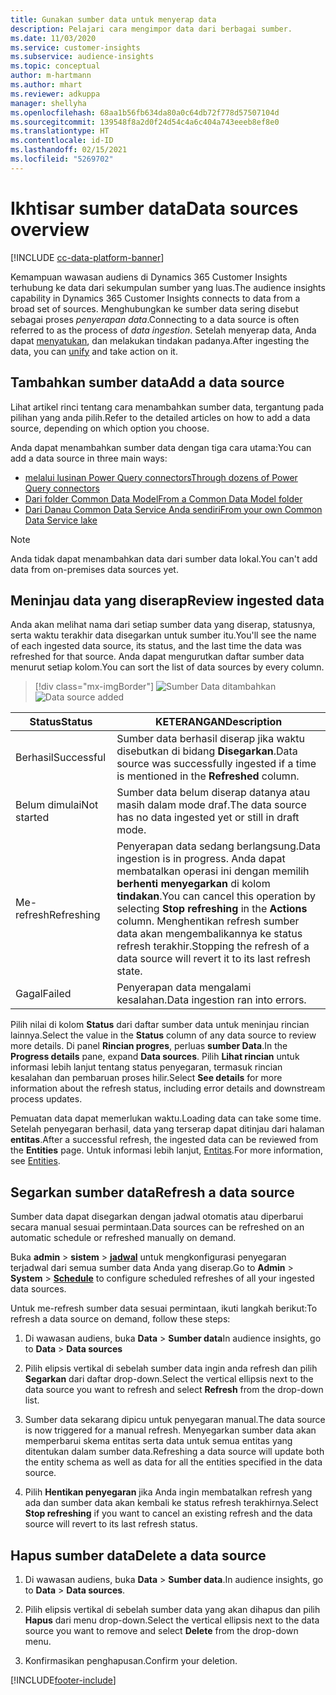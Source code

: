 ```yaml
---
title: Gunakan sumber data untuk menyerap data
description: Pelajari cara mengimpor data dari berbagai sumber.
ms.date: 11/03/2020
ms.service: customer-insights
ms.subservice: audience-insights
ms.topic: conceptual
author: m-hartmann
ms.author: mhart
ms.reviewer: adkuppa
manager: shellyha
ms.openlocfilehash: 68aa1b56fb634da80a0c64db72f778d57507104d
ms.sourcegitcommit: 139548f8a2d0f24d54c4a6c404a743eeeb8ef8e0
ms.translationtype: HT
ms.contentlocale: id-ID
ms.lasthandoff: 02/15/2021
ms.locfileid: "5269702"
---
```

# <a name="data-sources-overview"></a><span data-ttu-id="3d86f-103">Ikhtisar sumber data</span><span class="sxs-lookup"><span data-stu-id="3d86f-103">Data sources overview</span></span>

[!INCLUDE [cc-data-platform-banner](../includes/cc-data-platform-banner.md)]

<span data-ttu-id="3d86f-104">Kemampuan wawasan audiens di Dynamics 365 Customer Insights terhubung ke data dari sekumpulan sumber yang luas.</span><span class="sxs-lookup"><span data-stu-id="3d86f-104">The audience insights capability in Dynamics 365 Customer Insights connects to data from a broad set of sources.</span></span> <span data-ttu-id="3d86f-105">Menghubungkan ke sumber data sering disebut sebagai proses *penyerapan data*.</span><span class="sxs-lookup"><span data-stu-id="3d86f-105">Connecting to a data source is often referred to as the process of *data ingestion*.</span></span> <span data-ttu-id="3d86f-106">Setelah menyerap data, Anda dapat [menyatukan](data-unification.md), dan melakukan tindakan padanya.</span><span class="sxs-lookup"><span data-stu-id="3d86f-106">After ingesting the data, you can [unify](data-unification.md) and take action on it.</span></span>

## <a name="add-a-data-source"></a><span data-ttu-id="3d86f-107">Tambahkan sumber data</span><span class="sxs-lookup"><span data-stu-id="3d86f-107">Add a data source</span></span>

<span data-ttu-id="3d86f-108">Lihat artikel rinci tentang cara menambahkan sumber data, tergantung pada pilihan yang anda pilih.</span><span class="sxs-lookup"><span data-stu-id="3d86f-108">Refer to the detailed articles on how to add a data source, depending on which option you choose.</span></span>

<span data-ttu-id="3d86f-109">Anda dapat menambahkan sumber data dengan tiga cara utama:</span><span class="sxs-lookup"><span data-stu-id="3d86f-109">You can add a data source in three main ways:</span></span>

- [<span data-ttu-id="3d86f-110">melalui lusinan Power Query connectors</span><span class="sxs-lookup"><span data-stu-id="3d86f-110">Through dozens of Power Query connectors</span></span>](connect-power-query.md)
- [<span data-ttu-id="3d86f-111">Dari folder Common Data Model</span><span class="sxs-lookup"><span data-stu-id="3d86f-111">From a Common Data Model folder</span></span>](connect-common-data-model.md)
- [<span data-ttu-id="3d86f-112">Dari Danau Common Data Service Anda sendiri</span><span class="sxs-lookup"><span data-stu-id="3d86f-112">From your own Common Data Service lake</span></span>](connect-common-data-service-lake.md)

> [!NOTE]
> <span data-ttu-id="3d86f-113">Anda tidak dapat menambahkan data dari sumber data lokal.</span><span class="sxs-lookup"><span data-stu-id="3d86f-113">You can't add data from on-premises data sources yet.</span></span>

## <a name="review-ingested-data"></a><span data-ttu-id="3d86f-114">Meninjau data yang diserap</span><span class="sxs-lookup"><span data-stu-id="3d86f-114">Review ingested data</span></span>

<span data-ttu-id="3d86f-115">Anda akan melihat nama dari setiap sumber data yang diserap, statusnya, serta waktu terakhir data disegarkan untuk sumber itu.</span><span class="sxs-lookup"><span data-stu-id="3d86f-115">You'll see the name of each ingested data source, its status, and the last time the data was refreshed for that source.</span></span> <span data-ttu-id="3d86f-116">Anda dapat mengurutkan daftar sumber data menurut setiap kolom.</span><span class="sxs-lookup"><span data-stu-id="3d86f-116">You can sort the list of data sources by every column.</span></span>

> [!div class="mx-imgBorder"]
> <span data-ttu-id="3d86f-117">![Sumber Data ditambahkan](media/configure-data-datasource-added.png "Sumber Data ditambahkan")</span><span class="sxs-lookup"><span data-stu-id="3d86f-117">![Data source added](media/configure-data-datasource-added.png "Data source added")</span></span>

|<span data-ttu-id="3d86f-118">Status</span><span class="sxs-lookup"><span data-stu-id="3d86f-118">Status</span></span>  |<span data-ttu-id="3d86f-119">KETERANGAN</span><span class="sxs-lookup"><span data-stu-id="3d86f-119">Description</span></span>  |
|---------|---------|
|<span data-ttu-id="3d86f-120">Berhasil</span><span class="sxs-lookup"><span data-stu-id="3d86f-120">Successful</span></span>   |<span data-ttu-id="3d86f-121">Sumber data berhasil diserap jika waktu disebutkan di bidang **Disegarkan**.</span><span class="sxs-lookup"><span data-stu-id="3d86f-121">Data source was successfully ingested if a time is mentioned in the **Refreshed** column.</span></span>
|<span data-ttu-id="3d86f-122">Belum dimulai</span><span class="sxs-lookup"><span data-stu-id="3d86f-122">Not started</span></span>   |<span data-ttu-id="3d86f-123">Sumber data belum diserap datanya atau masih dalam mode draf.</span><span class="sxs-lookup"><span data-stu-id="3d86f-123">The data source has no data ingested yet or still in draft mode.</span></span>         |
|<span data-ttu-id="3d86f-124">Me-refresh</span><span class="sxs-lookup"><span data-stu-id="3d86f-124">Refreshing</span></span>    |<span data-ttu-id="3d86f-125">Penyerapan data sedang berlangsung.</span><span class="sxs-lookup"><span data-stu-id="3d86f-125">Data ingestion is in progress.</span></span> <span data-ttu-id="3d86f-126">Anda dapat membatalkan operasi ini dengan memilih **berhenti menyegarkan** di kolom **tindakan**.</span><span class="sxs-lookup"><span data-stu-id="3d86f-126">You can cancel this operation by selecting **Stop refreshing** in the **Actions** column.</span></span> <span data-ttu-id="3d86f-127">Menghentikan refresh sumber data akan mengembalikannya ke status refresh terakhir.</span><span class="sxs-lookup"><span data-stu-id="3d86f-127">Stopping the refresh of a data source will revert it to its last refresh state.</span></span>       |
|<span data-ttu-id="3d86f-128">Gagal</span><span class="sxs-lookup"><span data-stu-id="3d86f-128">Failed</span></span>     |<span data-ttu-id="3d86f-129">Penyerapan data mengalami kesalahan.</span><span class="sxs-lookup"><span data-stu-id="3d86f-129">Data ingestion ran into errors.</span></span>         |

<span data-ttu-id="3d86f-130">Pilih nilai di kolom **Status** dari daftar sumber data untuk meninjau rincian lainnya.</span><span class="sxs-lookup"><span data-stu-id="3d86f-130">Select the value in the **Status** column of any data source to review more details.</span></span> <span data-ttu-id="3d86f-131">Di panel **Rincian progres**, perluas **sumber Data**.</span><span class="sxs-lookup"><span data-stu-id="3d86f-131">In the **Progress details** pane, expand **Data sources**.</span></span> <span data-ttu-id="3d86f-132">Pilih **Lihat rincian** untuk informasi lebih lanjut tentang status penyegaran, termasuk rincian kesalahan dan pembaruan proses hilir.</span><span class="sxs-lookup"><span data-stu-id="3d86f-132">Select **See details** for more information about the refresh status, including error details and downstream process updates.</span></span>

<span data-ttu-id="3d86f-133">Pemuatan data dapat memerlukan waktu.</span><span class="sxs-lookup"><span data-stu-id="3d86f-133">Loading data can take some time.</span></span> <span data-ttu-id="3d86f-134">Setelah penyegaran berhasil, data yang terserap dapat ditinjau dari halaman **entitas**.</span><span class="sxs-lookup"><span data-stu-id="3d86f-134">After a successful refresh, the ingested data can be reviewed from the **Entities** page.</span></span> <span data-ttu-id="3d86f-135">Untuk informasi lebih lanjut, [Entitas](entities.md).</span><span class="sxs-lookup"><span data-stu-id="3d86f-135">For more information, see [Entities](entities.md).</span></span>

## <a name="refresh-a-data-source"></a><span data-ttu-id="3d86f-136">Segarkan sumber data</span><span class="sxs-lookup"><span data-stu-id="3d86f-136">Refresh a data source</span></span>

<span data-ttu-id="3d86f-137">Sumber data dapat disegarkan dengan jadwal otomatis atau diperbarui secara manual sesuai permintaan.</span><span class="sxs-lookup"><span data-stu-id="3d86f-137">Data sources can be refreshed on an automatic schedule or refreshed manually on demand.</span></span> 

<span data-ttu-id="3d86f-138">Buka **admin** > **sistem** > [**jadwal**](system.md#schedule-tab) untuk mengkonfigurasi penyegaran terjadwal dari semua sumber data Anda yang diserap.</span><span class="sxs-lookup"><span data-stu-id="3d86f-138">Go to **Admin** > **System** > [**Schedule**](system.md#schedule-tab) to configure scheduled refreshes of all your ingested data sources.</span></span>

<span data-ttu-id="3d86f-139">Untuk me-refresh sumber data sesuai permintaan, ikuti langkah berikut:</span><span class="sxs-lookup"><span data-stu-id="3d86f-139">To refresh a data source on demand, follow these steps:</span></span>

1. <span data-ttu-id="3d86f-140">Di wawasan audiens, buka **Data** > **Sumber data**</span><span class="sxs-lookup"><span data-stu-id="3d86f-140">In audience insights, go to **Data** > **Data sources**</span></span>

2. <span data-ttu-id="3d86f-141">Pilih elipsis vertikal di sebelah sumber data ingin anda refresh dan pilih **Segarkan** dari daftar drop-down.</span><span class="sxs-lookup"><span data-stu-id="3d86f-141">Select the vertical ellipsis next to the data source you want to refresh and select **Refresh** from the drop-down list.</span></span>

3. <span data-ttu-id="3d86f-142">Sumber data sekarang dipicu untuk penyegaran manual.</span><span class="sxs-lookup"><span data-stu-id="3d86f-142">The data source is now triggered for a manual refresh.</span></span> <span data-ttu-id="3d86f-143">Menyegarkan sumber data akan memperbarui skema entitas serta data untuk semua entitas yang ditentukan dalam sumber data.</span><span class="sxs-lookup"><span data-stu-id="3d86f-143">Refreshing a data source will update both the entity schema as well as data for all the entities specified in the data source.</span></span>

4. <span data-ttu-id="3d86f-144">Pilih **Hentikan penyegaran** jika Anda ingin membatalkan refresh yang ada dan sumber data akan kembali ke status refresh terakhirnya.</span><span class="sxs-lookup"><span data-stu-id="3d86f-144">Select **Stop refreshing** if you want to cancel an existing refresh and the data source will revert to its last refresh status.</span></span>

## <a name="delete-a-data-source"></a><span data-ttu-id="3d86f-145">Hapus sumber data</span><span class="sxs-lookup"><span data-stu-id="3d86f-145">Delete a data source</span></span>

1. <span data-ttu-id="3d86f-146">Di wawasan audiens, buka **Data** > **Sumber data**.</span><span class="sxs-lookup"><span data-stu-id="3d86f-146">In audience insights, go to **Data** > **Data sources**.</span></span>

2. <span data-ttu-id="3d86f-147">Pilih elipsis vertikal di sebelah sumber data yang akan dihapus dan pilih **Hapus** dari menu drop-down.</span><span class="sxs-lookup"><span data-stu-id="3d86f-147">Select the vertical ellipsis next to the data source you want to remove and select **Delete** from the drop-down menu.</span></span>

3. <span data-ttu-id="3d86f-148">Konfirmasikan penghapusan.</span><span class="sxs-lookup"><span data-stu-id="3d86f-148">Confirm your deletion.</span></span>


[!INCLUDE[footer-include](../includes/footer-banner.md)]